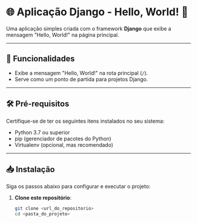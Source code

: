 # 🌐 Aplicação Django - Hello, World! 🌟

Uma aplicação simples criada com o framework **Django** que exibe a mensagem "Hello, World!" na página principal.

---

## 🚀 Funcionalidades

- Exibe a mensagem "Hello, World!" na rota principal (`/`).
- Serve como um ponto de partida para projetos Django.

---

## 🛠️ Pré-requisitos

Certifique-se de ter os seguintes itens instalados no seu sistema:

- Python 3.7 ou superior
- pip (gerenciador de pacotes do Python)
- Virtualenv (opcional, mas recomendado)

---

## 📥 Instalação

Siga os passos abaixo para configurar e executar o projeto:

1. **Clone este repositório**:
   ```bash
   git clone <url_do_repositorio>
   cd <pasta_do_projeto>
